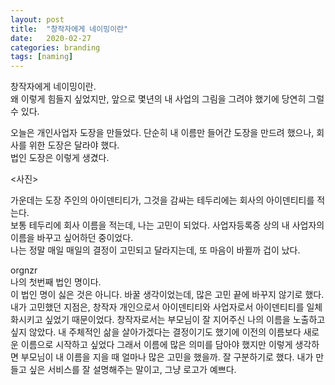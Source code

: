 ```yaml
---
layout: post
title:  "창작자에게 네이밍이란"
date:   2020-02-27
categories: branding
tags: [naming]
---
```


<p> 창작자에게 네이밍이란. <br>
  왜 이렇게 힘들지 싶었지만, 앞으로 몇년의 내 사업의 그림을 그려야 했기에 당연히 그럴 수 있다. <br>
  </p>
<p> 오늘은 개인사업자 도장을 만들었다. 단순히 내 이름만 들어간 도장을 만드려 했으나, 회사를 위한 도장은 달라야 했다. <br>
  법인 도장은 이렇게 생겼다.<br> 
  </p>
  <사진>
<p> 가운데는 도장 주인의 아이덴티티가, 그것을 감싸는 테두리에는 회사의 아이덴티티를 적는다.<br>
  보통 테두리에 회사 이름을 적는데, 나는 고민이 되었다. 사업자등록증 상의 내 사업자의 이름을 바꾸고 싶어하던 중이었다. <br>
  나는 정말 매일 매일의 결정이 고민되고 달라지는데, 또 마음이 바뀔까 겁이 났다. <br>
  </p>
  
  orgnzr <br>
  나의 첫번째 법인 명이다. <br>
  이 법인 명이 싫은 것은 아니다. 바꿀 생각이었는데, 많은 고민 끝에 바꾸지 않기로 했다.
  내가 고민했던 지점은, 창작자 개인으로서 아이덴티티와 사업자로서 아이덴티티를 일체화시키고 싶었기 때문이었다. 
  창작자로서는 부모님이 잘 지어주신 나의 이름을 노출하고 싶지 않았다. 
  내 주체적인 삶을 살아가겠다는 결정이기도 했기에 이전의 이름보다 새로운 이름으로 시작하고 싶었다
  그래서 이름에 많은 의미를 담아야 했지만 
  이렇게 생각하면 부모님이 내 이름을 지을 때 얼마나 많은 고민을 했을까.
  잘 구분하기로 했다. 
  내가 만들고 싶은 서비스를 잘 설명해주는 말이고, 
  그냥 로고가 예쁘다. 
  
  
